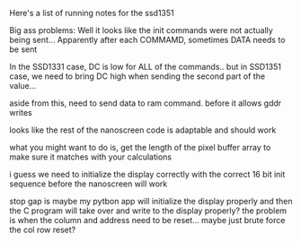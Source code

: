 Here's a list of running notes for the ssd1351

Big ass problems:
Well it looks like the init commands were not actually being sent... Apparently after each COMMAMD, sometimes DATA needs to be sent

In the SSD1331 case, DC is low for ALL of the commands.. but in SSD1351 case, we need to bring DC high when sending the second part of the value... 

aside from this, need to send data to ram command. before it allows gddr writes

looks like the rest of the nanoscreen code is adaptable and should work

what you might want to do is, get the length of the pixel buffer array to make sure it matches with your calculations

 i guess we need to initialize the display correctly with the correct 16 bit init sequence before the nanoscreen will work
 
 stop gap is maybe my pytbon app will initialize the display properly and then the C program will take over and write to the display properly? the problem is when the column and address need to be reset... maybe just brute force the col row reset? 
